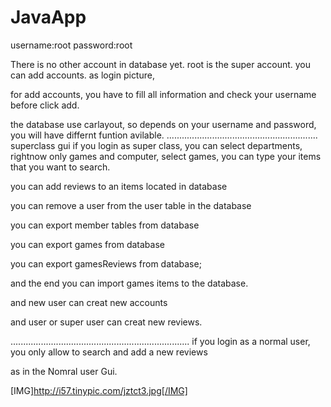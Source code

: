 JavaApp
=======


username:root
password:root

There is no other account in database yet.
root is the super account.
you can add accounts. as login picture, 

for add accounts, you have to fill all information
and check your username before click add.

the database use carlayout, so depends on your username
and password, you will have differnt funtion avilable.
............................................................
superclass gui if you login as super class, you can select departments, rightnow
only games and computer, select games, you can type your
items that you want to search.

you can add reviews to an items located in database

you can remove a user from the user table in the database

you can export member tables from database

you can export games from database

you can export gamesReviews from database;

and the end you can import games items to the database.

and new user can creat new accounts

and user or super user can creat new reviews.

.......................................................................
if you login as a normal user, you only allow to search and add a new reviews

as in the Nomral user Gui. 




[IMG]http://i57.tinypic.com/jztct3.jpg[/IMG]
